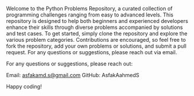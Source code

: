 
Welcome to the Python Problems Repository, a curated collection of programming challenges ranging from easy to advanced levels. This repository is designed to help both beginners and experienced developers enhance their skills through diverse problems accompanied by solutions and test cases. To get started, simply clone the repository and explore the various problem categories. Contributions are encouraged, so feel free to fork the repository, add your own problems or solutions, and submit a pull request. For any questions or suggestions, please reach out via email.

For any questions or suggestions, please reach out:

Email: asfakamd.s@gmail.com
GitHub: AsfakAahmedS

Happy coding!
